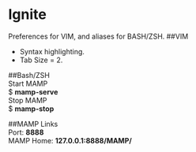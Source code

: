 Ignite
======
Preferences for VIM, and aliases for BASH/ZSH.
##VIM
* Syntax highlighting.  
* Tab Size = 2.  

##Bash/ZSH  
Start MAMP  
    $ **mamp-serve**  
Stop MAMP  
    $ **mamp-stop**  

##MAMP Links  
    Port: **8888**  
    MAMP Home: **127.0.0.1:8888/MAMP/**
